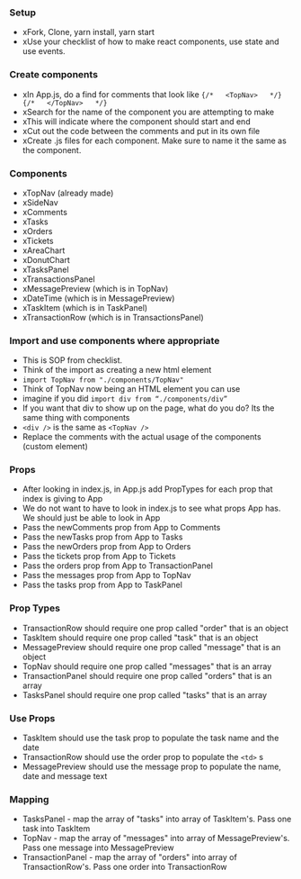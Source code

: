 ### Setup
* xFork, Clone, yarn install, yarn start
* xUse your checklist of how to make react components, use state and use events.

### Create components
* xIn App.js, do a find for comments that look like `{/*   <TopNav>   */}  {/*   </TopNav>   */}`
* xSearch for the name of the component you are attempting to make
* xThis will indicate where the component should start and end
* xCut out the code between the comments and put in its own file
* xCreate .js files for each component. Make sure to name it the same as the component.

### Components
* xTopNav (already made)
* xSideNav
* xComments
* xTasks
* xOrders
* xTickets
* xAreaChart
* xDonutChart
* xTasksPanel
* xTransactionsPanel
* xMessagePreview (which is in TopNav)
* xDateTime (which is in MessagePreview)
* xTaskItem (which is in TaskPanel)
* xTransactionRow (which is in TransactionsPanel)

### Import and use components where appropriate
* This is SOP from checklist.
* Think of the import as creating a new html element
* `import TopNav from "./components/TopNav"`
* Think of TopNav now being an HTML element you can use
* imagine if you did `import div from “./components/div”`
* If you want that div to show up on the page, what do you do? Its the same thing with components
* `<div />` is the same as `<TopNav />`
* Replace the comments with the actual usage of the components (custom element)

### Props
* After looking in index.js, in App.js add PropTypes for each prop that index is giving to App
* We do not want to have to look in index.js to see what props App has. We should just be able to look in App
* Pass the newComments prop from App to Comments
* Pass the newTasks prop from App to Tasks
* Pass the newOrders prop from App to Orders
* Pass the tickets prop from App to Tickets
* Pass the orders prop from App to TransactionPanel
* Pass the messages prop from App to TopNav
* Pass the tasks prop from App to TaskPanel

### Prop Types
* TransactionRow should require one prop called "order" that is an object
* TaskItem should require one prop called "task" that is an object
* MessagePreview should require one prop called "message" that is an object
* TopNav should require one prop called "messages" that is an array
* TransactionPanel should require one prop called "orders" that is an array
* TasksPanel should require one prop called "tasks" that is an array

### Use Props
* TaskItem should use the task prop to populate the task name and the date
* TransactionRow should use the order prop to populate the `<td>` s
* MessagePreview should use the message prop to populate the name, date and message text

### Mapping
* TasksPanel - map the array of "tasks" into array of TaskItem's. Pass one task into TaskItem
* TopNav - map the array of "messages" into array of MessagePreview's. Pass one message into MessagePreview
* TransactionPanel - map the array of "orders" into array of TransactionRow's. Pass one order into TransactionRow
